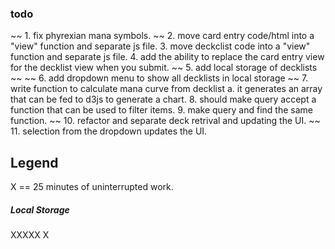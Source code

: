 ### todo

~~ 1. fix phyrexian mana symbols. ~~
2. move card entry code/html into a "view" function and separate js file.
3. move deckclist code into a "view" function and separate js file.
4. add the ability to replace the card entry view for the decklist view when you submit.
~~ 5. add local storage of decklists ~~
~~ 6. add dropdown menu to show all decklists in local storage ~~
7. write function to calculate mana curve from decklist
	a. it generates an array that can be fed to d3js to generate a chart.
8. should make query accept a function that can be used to filter items.
9. make query and find the same function.
~~ 10. refactor and separate deck retrival and updating the UI. ~~
11. selection from the dropdown updates the UI.

## Legend

X == 25 minutes of uninterrupted work.

##### Local Storage
XXXXX
X